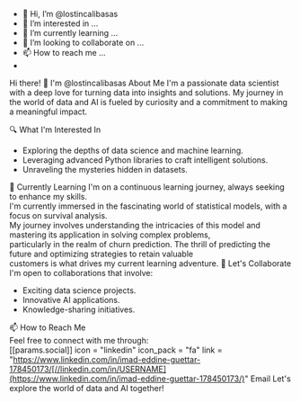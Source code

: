 - 👋 Hi, I’m @lostincalibasas
- 👀 I’m interested in ...
- 🌱 I’m currently learning ...
- 💞️ I’m looking to collaborate on ...
- 📫 How to reach me ...
- 
Hi there! 👋 I'm @lostincalibasas
About Me
I'm a passionate data scientist with a deep love for turning data into insights and solutions. My journey in the world of data and AI is fueled by curiosity and a commitment to making a meaningful impact.

🔍 What I'm Interested In
* Exploring the depths of data science and machine learning.
* Leveraging advanced Python libraries to craft intelligent solutions.
* Unraveling the mysteries hidden in datasets.

🌱 Currently Learning
I'm on a continuous learning journey, always seeking to enhance my skills.</br>
I'm currently immersed in the fascinating world of statistical models, with a focus on survival analysis. </br>
My journey involves understanding the intricacies of this model and mastering its application in solving complex problems,</br>
particularly in the realm of churn prediction. The thrill of predicting the future and optimizing strategies to retain valuable </br>
customers is what drives my current learning adventure.
🤝 Let's Collaborate
I'm open to collaborations that involve:
* Exciting data science projects.</br>
* Innovative AI applications.</br>
* Knowledge-sharing initiatives.</br>

📫 How to Reach Me </br>
Feel free to connect with me through:</br>
 [[params.social]]
    icon = "linkedin"
    icon_pack = "fa"
    link = "https://www.linkedin.com/in/imad-eddine-guettar-178450173/[//linkedin.com/in/USERNAME](https://www.linkedin.com/in/imad-eddine-guettar-178450173/)"
Email
Let's explore the world of data and AI together!
<!---
lostincalibasas/lostincalibasas is a ✨ special ✨ repository because its `README.md` (this file) appears on your GitHub profile.
You can click the Preview link to take a look at your changes.
--->
